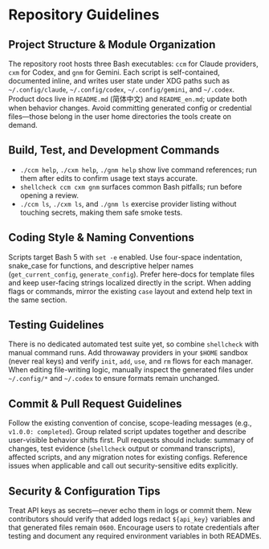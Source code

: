 # Repository Guidelines

## Project Structure & Module Organization
The repository root hosts three Bash executables: `ccm` for Claude providers, `cxm` for Codex, and `gnm` for Gemini. Each script is self-contained, documented inline, and writes user state under XDG paths such as `~/.config/claude`, `~/.config/codex`, `~/.config/gemini`, and `~/.codex`. Product docs live in `README.md` (简体中文) and `README_en.md`; update both when behavior changes. Avoid committing generated config or credential files—those belong in the user home directories the tools create on demand.

## Build, Test, and Development Commands
- `./ccm help`, `./cxm help`, `./gnm help` show live command references; run them after edits to confirm usage text stays accurate.
- `shellcheck ccm cxm gnm` surfaces common Bash pitfalls; run before opening a review.
- `./ccm ls`, `./cxm ls`, and `./gnm ls` exercise provider listing without touching secrets, making them safe smoke tests.

## Coding Style & Naming Conventions
Scripts target Bash 5 with `set -e` enabled. Use four-space indentation, snake_case for functions, and descriptive helper names (`get_current_config`, `generate_config`). Prefer here-docs for template files and keep user-facing strings localized directly in the script. When adding flags or commands, mirror the existing `case` layout and extend help text in the same section.

## Testing Guidelines
There is no dedicated automated test suite yet, so combine `shellcheck` with manual command runs. Add throwaway providers in your `$HOME` sandbox (never real keys) and verify `init`, `add`, `use`, and `rm` flows for each manager. When editing file-writing logic, manually inspect the generated files under `~/.config/*` and `~/.codex` to ensure formats remain unchanged.

## Commit & Pull Request Guidelines
Follow the existing convention of concise, scope-leading messages (e.g., `v1.0.0: completed`). Group related script updates together and describe user-visible behavior shifts first. Pull requests should include: summary of changes, test evidence (`shellcheck` output or command transcripts), affected scripts, and any migration notes for existing configs. Reference issues when applicable and call out security-sensitive edits explicitly.

## Security & Configuration Tips
Treat API keys as secrets—never echo them in logs or commit them. New contributors should verify that added logs redact `${api_key}` variables and that generated files remain `0600`. Encourage users to rotate credentials after testing and document any required environment variables in both READMEs.

